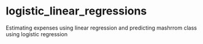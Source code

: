 # logistic_linear_regressions
Estimating expenses using linear regression and predicting mashrrom class using logistic regression
